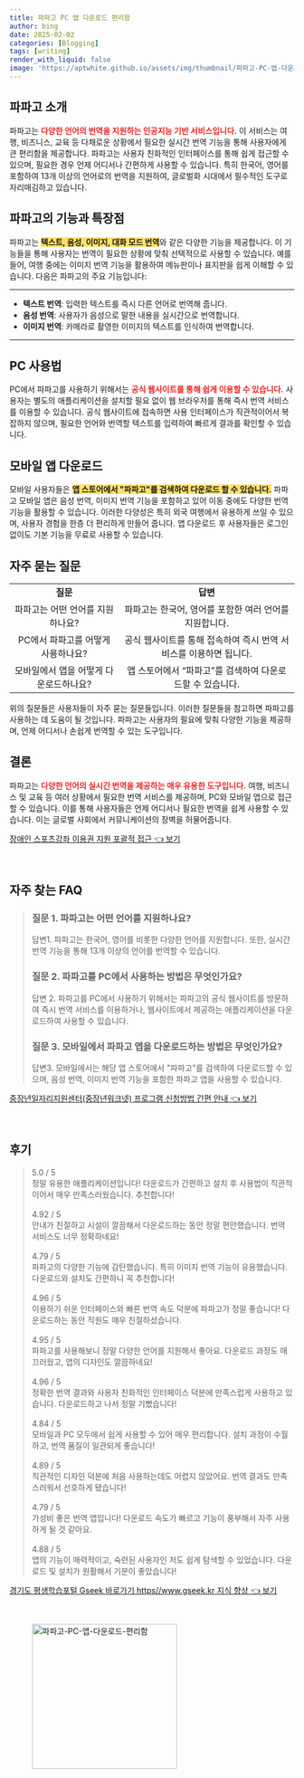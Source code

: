 ```yaml
---
title: 파파고 PC 앱 다운로드 편리함
author: bing
date: 2025-02-02
categories: [Blogging]
tags: [writing]
render_with_liquid: false
image: 'https://aptwhite.github.io/assets/img/thumbnail/파파고-PC-앱-다운로드-편리함.webp'
---
```



<h2 id='파파고_소개'>파파고 소개</h2>

<p>파파고는 <b><span style="color: #ee2323;">다양한 언어의 번역을 지원하는 인공지능 기반 서비스입니다.</span></b> 이 서비스는 여행, 비즈니스, 교육 등 다채로운 상황에서 필요한 실시간 번역 기능을 통해 사용자에게 큰 편리함을 제공합니다. 파파고는 사용자 친화적인 인터페이스를 통해 쉽게 접근할 수 있으며, 필요한 경우 언제 어디서나 간편하게 사용할 수 있습니다. 특히 한국어, 영어를 포함하여 13개 이상의 언어로의 번역을 지원하여, 글로벌화 시대에서 필수적인 도구로 자리매김하고 있습니다.</p>

<h2 id='파파고의_기능과_특장점'>파파고의 기능과 특장점</h2>

<p>파파고는 <b><span style="background-color: #ffe066;">텍스트, 음성, 이미지, 대화 모드 번역</span></b>와 같은 다양한 기능을 제공합니다. 이 기능들을 통해 사용자는 번역이 필요한 상황에 맞춰 선택적으로 사용할 수 있습니다. 예를 들어, 여행 중에는 이미지 번역 기능을 활용하여 메뉴판이나 표지판을 쉽게 이해할 수 있습니다. 다음은 파파고의 주요 기능입니다:</p>

<hr />

<ul>
    <li><b>텍스트 번역</b>: 입력한 텍스트를 즉시 다른 언어로 번역해 줍니다.</li>
    <li><b>음성 번역</b>: 사용자가 음성으로 말한 내용을 실시간으로 번역합니다.</li>
    <li><b>이미지 번역</b>: 카메라로 촬영한 이미지의 텍스트를 인식하여 번역합니다.</li>
</ul>

<hr />

<h2 id='PC_사용법'>PC 사용법</h2>

<p>PC에서 파파고를 사용하기 위해서는 <b><span style="color: #ee2323;">공식 웹사이트를 통해 쉽게 이용할 수 있습니다.</span></b> 사용자는 별도의 애플리케이션을 설치할 필요 없이 웹 브라우저를 통해 즉시 번역 서비스를 이용할 수 있습니다. 공식 웹사이트에 접속하면 사용 인터페이스가 직관적이어서 복잡하지 않으며, 필요한 언어와 번역할 텍스트를 입력하여 빠르게 결과를 확인할 수 있습니다.</p>

<h2 id='모바일_앱_다운로드'>모바일 앱 다운로드</h2>

<p>모바일 사용자들은 <b><span style="background-color: #ffe066;">앱 스토어에서 "파파고"를 검색하여 다운로드 할 수 있습니다.</span></b> 파파고 모바일 앱은 음성 번역, 이미지 번역 기능을 포함하고 있어 이동 중에도 다양한 번역 기능을 활용할 수 있습니다. 이러한 다양성은 특히 외국 여행에서 유용하게 쓰일 수 있으며, 사용자 경험을 한층 더 편리하게 만들어 줍니다. 앱 다운로드 후 사용자들은 로그인 없이도 기본 기능을 무료로 사용할 수 있습니다.</p>

<h2 id='자주_묻는_질문'>자주 묻는 질문</h2>

<table>
    <tr>
        <td style="text-align: center; height: 17px;"><b>질문</b></td>
        <td style="text-align: center; height: 17px;"><b>답변</b></td>
    </tr>
    <tr>
        <td style="text-align: center; height: 17px;">파파고는 어떤 언어를 지원하나요?</td>
        <td style="text-align: center; height: 17px;">파파고는 한국어, 영어를 포함한 여러 언어를 지원합니다.</td>
    </tr>
    <tr>
        <td style="text-align: center; height: 17px;">PC에서 파파고를 어떻게 사용하나요?</td>
        <td style="text-align: center; height: 17px;">공식 웹사이트를 통해 접속하여 즉시 번역 서비스를 이용하면 됩니다.</td>
    </tr>
    <tr>
        <td style="text-align: center; height: 17px;">모바일에서 앱을 어떻게 다운로드하나요?</td>
        <td style="text-align: center; height: 17px;">앱 스토어에서 “파파고”를 검색하여 다운로드할 수 있습니다.</td>
    </tr>
</table>

<p>위의 질문들은 사용자들이 자주 묻는 질문들입니다. 이러한 질문들을 참고하면 파파고를 사용하는 데 도움이 될 것입니다. 파파고는 사용자의 필요에 맞춰 다양한 기능을 제공하며, 언제 어디서나 손쉽게 번역할 수 있는 도구입니다.</p>

<h2 id='결론'>결론</h2>

<p>파파고는 <b><span style="color: #ee2323;">다양한 언어의 실시간 번역을 제공하는 매우 유용한 도구입니다.</span></b> 여행, 비즈니스 및 교육 등 여러 상황에서 필요한 번역 서비스를 제공하며, PC와 모바일 앱으로 접근할 수 있습니다. 이를 통해 사용자들은 언제 어디서나 필요한 번역을 쉽게 사용할 수 있습니다. 이는 글로벌 사회에서 커뮤니케이션의 장벽을 허물어줍니다.</p>


<p><a class="click-button" title="장애인 스포츠강좌 이용권 지원 포괄적 접근" href="https://aptwhite.github.io/posts/%EC%9E%A5%EC%95%A0%EC%9D%B8-%EC%8A%A4%ED%8F%AC%EC%B8%A0%EA%B0%95%EC%A2%8C-%EC%9D%B4%EC%9A%A9%EA%B6%8C-%EC%A7%80%EC%9B%90-%ED%8F%AC%EA%B4%84%EC%A0%81-%EC%A0%91%EA%B7%BC/" rel="dofollow">장애인 스포츠강좌 이용권 지원 포괄적 접근 👈 보기</a></p><br>
<h2 id='자주_찾는_FAQ'>자주 찾는 FAQ</h2>
<div itemscope="" itemtype="https://schema.org/FAQPage"> 
<blockquote> 
<div itemscope="" itemprop="mainEntity" itemtype="https://schema.org/Question"> 
<h3 itemprop="name">질문 1. 파파고는 어떤 언어를 지원하나요?</h3> 
<div itemscope="" itemprop="acceptedAnswer" itemtype="https://schema.org/Answer"> 
<span itemprop="text"> 
<p>답변1. 파파고는 한국어, 영어를 비롯한 다양한 언어를 지원합니다. 또한, 실시간 번역 기능을 통해 13개 이상의 언어를 번역할 수 있습니다.</p> 
</span> 
</div> 
</div> 

<div itemscope="" itemprop="mainEntity" itemtype="https://schema.org/Question"> 
<h3 itemprop="name">질문 2. 파파고를 PC에서 사용하는 방법은 무엇인가요?</h3> 
<div itemscope="" itemprop="acceptedAnswer" itemtype="https://schema.org/Answer"> 
<span itemprop="text"> 
<p>답변 2. 파파고를 PC에서 사용하기 위해서는 파파고의 공식 웹사이트를 방문하여 즉시 번역 서비스를 이용하거나, 웹사이트에서 제공하는 애플리케이션을 다운로드하여 사용할 수 있습니다.</p> 
</span> 
</div> 
</div> 

<div itemscope="" itemprop="mainEntity" itemtype="https://schema.org/Question"> 
<h3 itemprop="name">질문 3. 모바일에서 파파고 앱을 다운로드하는 방법은 무엇인가요?</h3> 
<div itemscope="" itemprop="acceptedAnswer" itemtype="https://schema.org/Answer"> 
<span itemprop="text"> 
<p>답변3. 모바일에서는 해당 앱 스토어에서 "파파고"를 검색하여 다운로드할 수 있으며, 음성 번역, 이미지 번역 기능을 포함한 파파고 앱을 사용할 수 있습니다.</p> 
</span> 
</div> 
</div> 
</blockquote> 
</div>
<p><a class="click-button" title="중장년일자리지원센터(중장년워크넷) 프로그램 신청방법 간편 안내" href="https://aptwhite.github.io/posts/%EC%A4%91%EC%9E%A5%EB%85%84%EC%9D%BC%EC%9E%90%EB%A6%AC%EC%A7%80%EC%9B%90%EC%84%BC%ED%84%B0(%EC%A4%91%EC%9E%A5%EB%85%84%EC%9B%8C%ED%81%AC%EB%84%B7)-%ED%94%84%EB%A1%9C%EA%B7%B8%EB%9E%A8-%EC%8B%A0%EC%B2%AD%EB%B0%A9%EB%B2%95-%EA%B0%84%ED%8E%B8-%EC%95%88%EB%82%B4/" rel="dofollow">중장년일자리지원센터(중장년워크넷) 프로그램 신청방법 간편 안내 👈 보기</a></p><br>
<h2 id='후기'>후기</h2>
<div itemscope itemtype="https://schema.org/Product">
  <blockquote>
  <div itemprop="review" itemscope itemtype="https://schema.org/Review">
      <div itemprop="reviewRating" itemscope itemtype="https://schema.org/Rating"> <span itemprop="ratingValue">5.0</span> / <span itemprop="bestRating">5</span> </div>
      <span itemprop="reviewBody">정말 유용한 애플리케이션입니다! 다운로드가 간편하고 설치 후 사용법이 직관적이어서 매우 만족스러웠습니다. 추천합니다!</span>
  </div>
  <br>
  <div itemprop="review" itemscope itemtype="https://schema.org/Review">
      <div itemprop="reviewRating" itemscope itemtype="https://schema.org/Rating"> <span itemprop="ratingValue">4.92</span> / <span itemprop="bestRating">5</span> </div>
      <span itemprop="reviewBody">안내가 친절하고 시설이 깔끔해서 다운로드하는 동안 정말 편안했습니다. 번역 서비스도 너무 정확하네요!</span>
  </div>
  <br>
  <div itemprop="review" itemscope itemtype="https://schema.org/Review">
      <div itemprop="reviewRating" itemscope itemtype="https://schema.org/Rating"> <span itemprop="ratingValue">4.79</span> / <span itemprop="bestRating">5</span> </div>
      <span itemprop="reviewBody">파파고의 다양한 기능에 감탄했습니다. 특히 이미지 번역 기능이 유용했습니다. 다운로드와 설치도 간편하니 꼭 추천합니다!</span>
  </div>
  <br>
  <div itemprop="review" itemscope itemtype="https://schema.org/Review">
      <div itemprop="reviewRating" itemscope itemtype="https://schema.org/Rating"> <span itemprop="ratingValue">4.96</span> / <span itemprop="bestRating">5</span> </div>
      <span itemprop="reviewBody">이용하기 쉬운 인터페이스와 빠른 번역 속도 덕분에 파파고가 정말 좋습니다! 다운로드하는 동안 직원도 매우 친절하셨습니다.</span>
  </div>
  <br>
  <div itemprop="review" itemscope itemtype="https://schema.org/Review">
      <div itemprop="reviewRating" itemscope itemtype="https://schema.org/Rating"> <span itemprop="ratingValue">4.95</span> / <span itemprop="bestRating">5</span> </div>
      <span itemprop="reviewBody">파파고를 사용해보니 정말 다양한 언어를 지원해서 좋아요. 다운로드 과정도 매끄러웠고, 앱의 디자인도 깔끔하네요!</span>
  </div>
  <br>
  <div itemprop="review" itemscope itemtype="https://schema.org/Review">
      <div itemprop="reviewRating" itemscope itemtype="https://schema.org/Rating"> <span itemprop="ratingValue">4.96</span> / <span itemprop="bestRating">5</span> </div>
      <span itemprop="reviewBody">정확한 번역 결과와 사용자 친화적인 인터페이스 덕분에 만족스럽게 사용하고 있습니다. 다운로드하고 나서 정말 기뻤습니다!</span>
  </div>
  <br>
  <div itemprop="review" itemscope itemtype="https://schema.org/Review">
      <div itemprop="reviewRating" itemscope itemtype="https://schema.org/Rating"> <span itemprop="ratingValue">4.84</span> / <span itemprop="bestRating">5</span> </div>
      <span itemprop="reviewBody">모바일과 PC 모두에서 쉽게 사용할 수 있어 매우 편리합니다. 설치 과정이 수월하고, 번역 품질이 일관되게 좋습니다!</span>
  </div>
  <br>
  <div itemprop="review" itemscope itemtype="https://schema.org/Review">
      <div itemprop="reviewRating" itemscope itemtype="https://schema.org/Rating"> <span itemprop="ratingValue">4.89</span> / <span itemprop="bestRating">5</span> </div>
      <span itemprop="reviewBody">직관적인 디자인 덕분에 처음 사용하는데도 어렵지 않았어요. 번역 결과도 만족스러워서 선호하게 됐습니다!</span>
  </div>
  <br>
  <div itemprop="review" itemscope itemtype="https://schema.org/Review">
      <div itemprop="reviewRating" itemscope itemtype="https://schema.org/Rating"> <span itemprop="ratingValue">4.79</span> / <span itemprop="bestRating">5</span> </div>
      <span itemprop="reviewBody">가성비 좋은 번역 앱입니다! 다운로드 속도가 빠르고 기능이 풍부해서 자주 사용하게 될 것 같아요.</span>
  </div>
  <br>
  <div itemprop="review" itemscope itemtype="https://schema.org/Review">
      <div itemprop="reviewRating" itemscope itemtype="https://schema.org/Rating"> <span itemprop="ratingValue">4.88</span> / <span itemprop="bestRating">5</span> </div>
      <span itemprop="reviewBody">앱의 기능이 매력적이고, 숙련된 사용자인 저도 쉽게 탐색할 수 있었습니다. 다운로드 및 설치가 원활해서 기분이 좋았습니다!</span>
  </div>
  </blockquote>
</div>
<p><a class="click-button" title="경기도 평생학습포털 Gseek 바로가기 https//www.gseek.kr 지식 향상" href="https://aptwhite.github.io/posts/%EA%B2%BD%EA%B8%B0%EB%8F%84-%ED%8F%89%EC%83%9D%ED%95%99%EC%8A%B5%ED%8F%AC%ED%84%B8-Gseek-%EB%B0%94%EB%A1%9C%EA%B0%80%EA%B8%B0-httpswww.gseek.kr-%EC%A7%80%EC%8B%9D-%ED%96%A5%EC%83%81/" rel="dofollow">경기도 평생학습포털 Gseek 바로가기 https//www.gseek.kr 지식 향상 👈 보기</a></p><br>
<figure class="image"><img src="https://aptwhite.github.io/assets/img/thumbnail/파파고-PC-앱-다운로드-편리함.webp" alt="파파고-PC-앱-다운로드-편리함" width="256" height="256"></figure>
